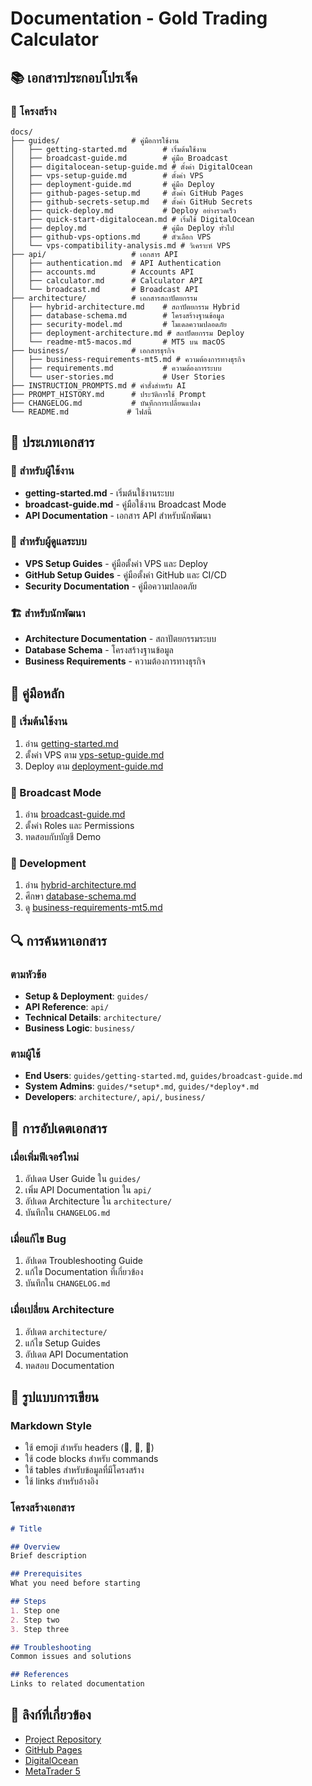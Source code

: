 # Documentation - Gold Trading Calculator

## 📚 เอกสารประกอบโปรเจ็ค

### 📁 โครงสร้าง

```
docs/
├── guides/                # คู่มือการใช้งาน
│   ├── getting-started.md        # เริ่มต้นใช้งาน
│   ├── broadcast-guide.md        # คู่มือ Broadcast
│   ├── digitalocean-setup-guide.md # ตั้งค่า DigitalOcean
│   ├── vps-setup-guide.md        # ตั้งค่า VPS
│   ├── deployment-guide.md       # คู่มือ Deploy
│   ├── github-pages-setup.md     # ตั้งค่า GitHub Pages
│   ├── github-secrets-setup.md   # ตั้งค่า GitHub Secrets
│   ├── quick-deploy.md           # Deploy อย่างรวดเร็ว
│   ├── quick-start-digitalocean.md # เริ่มใช้ DigitalOcean
│   ├── deploy.md                 # คู่มือ Deploy ทั่วไป
│   ├── github-vps-options.md     # ตัวเลือก VPS
│   └── vps-compatibility-analysis.md # วิเคราะห์ VPS
├── api/                   # เอกสาร API
│   ├── authentication.md  # API Authentication
│   ├── accounts.md        # Accounts API
│   ├── calculator.md      # Calculator API
│   └── broadcast.md       # Broadcast API
├── architecture/          # เอกสารสถาปัตยกรรม
│   ├── hybrid-architecture.md    # สถาปัตยกรรม Hybrid
│   ├── database-schema.md        # โครงสร้างฐานข้อมูล
│   ├── security-model.md         # โมเดลความปลอดภัย
│   ├── deployment-architecture.md # สถาปัตยกรรม Deploy
│   └── readme-mt5-macos.md       # MT5 บน macOS
├── business/              # เอกสารธุรกิจ
│   ├── business-requirements-mt5.md # ความต้องการทางธุรกิจ
│   ├── requirements.md           # ความต้องการระบบ
│   └── user-stories.md           # User Stories
├── INSTRUCTION_PROMPTS.md # คำสั่งสำหรับ AI
├── PROMPT_HISTORY.md      # ประวัติการใช้ Prompt
├── CHANGELOG.md           # บันทึกการเปลี่ยนแปลง
└── README.md             # ไฟล์นี้
```

## 🎯 ประเภทเอกสาร

### 👥 สำหรับผู้ใช้งาน
- **getting-started.md** - เริ่มต้นใช้งานระบบ
- **broadcast-guide.md** - คู่มือใช้งาน Broadcast Mode
- **API Documentation** - เอกสาร API สำหรับนักพัฒนา

### 🔧 สำหรับผู้ดูแลระบบ
- **VPS Setup Guides** - คู่มือตั้งค่า VPS และ Deploy
- **GitHub Setup Guides** - คู่มือตั้งค่า GitHub และ CI/CD
- **Security Documentation** - คู่มือความปลอดภัย

### 🏗️ สำหรับนักพัฒนา
- **Architecture Documentation** - สถาปัตยกรรมระบบ
- **Database Schema** - โครงสร้างฐานข้อมูล
- **Business Requirements** - ความต้องการทางธุรกิจ

## 📖 คู่มือหลัก

### 🚀 เริ่มต้นใช้งาน
1. อ่าน [getting-started.md](guides/getting-started.md)
2. ตั้งค่า VPS ตาม [vps-setup-guide.md](guides/vps-setup-guide.md)
3. Deploy ตาม [deployment-guide.md](guides/deployment-guide.md)

### 📡 Broadcast Mode
1. อ่าน [broadcast-guide.md](guides/broadcast-guide.md)
2. ตั้งค่า Roles และ Permissions
3. ทดสอบกับบัญชี Demo

### 🔧 Development
1. อ่าน [hybrid-architecture.md](architecture/hybrid-architecture.md)
2. ศึกษา [database-schema.md](architecture/database-schema.md)
3. ดู [business-requirements-mt5.md](business/business-requirements-mt5.md)

## 🔍 การค้นหาเอกสาร

### ตามหัวข้อ
- **Setup & Deployment**: `guides/`
- **API Reference**: `api/`
- **Technical Details**: `architecture/`
- **Business Logic**: `business/`

### ตามผู้ใช้
- **End Users**: `guides/getting-started.md`, `guides/broadcast-guide.md`
- **System Admins**: `guides/*setup*.md`, `guides/*deploy*.md`
- **Developers**: `architecture/`, `api/`, `business/`

## 📝 การอัปเดตเอกสาร

### เมื่อเพิ่มฟีเจอร์ใหม่
1. อัปเดต User Guide ใน `guides/`
2. เพิ่ม API Documentation ใน `api/`
3. อัปเดต Architecture ใน `architecture/`
4. บันทึกใน `CHANGELOG.md`

### เมื่อแก้ไข Bug
1. อัปเดต Troubleshooting Guide
2. แก้ไข Documentation ที่เกี่ยวข้อง
3. บันทึกใน `CHANGELOG.md`

### เมื่อเปลี่ยน Architecture
1. อัปเดต `architecture/`
2. แก้ไข Setup Guides
3. อัปเดต API Documentation
4. ทดสอบ Documentation

## 🎨 รูปแบบการเขียน

### Markdown Style
- ใช้ emoji สำหรับ headers (🎯, 🔧, 📝)
- ใช้ code blocks สำหรับ commands
- ใช้ tables สำหรับข้อมูลที่มีโครงสร้าง
- ใช้ links สำหรับอ้างอิง

### โครงสร้างเอกสาร
```markdown
# Title

## Overview
Brief description

## Prerequisites
What you need before starting

## Steps
1. Step one
2. Step two
3. Step three

## Troubleshooting
Common issues and solutions

## References
Links to related documentation
```

## 🔗 ลิงก์ที่เกี่ยวข้อง

- [Project Repository](https://github.com/zicula/gold-trading-calculator)
- [GitHub Pages](https://zicula.github.io/gold-trading-calculator)
- [DigitalOcean](https://www.digitalocean.com)
- [MetaTrader 5](https://www.metatrader5.com)
